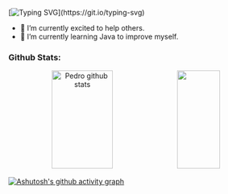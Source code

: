 [![Typing SVG](https://readme-typing-svg.herokuapp.com/?color=2596BE&size=35&center=true&vCenter=true&width=1000&lines=Hello,+My+Name+is+Pedro+Pereira+dos+Santos;I+am+20+Years+old;I+live+in+São+Paulo,+Brazil;Currently+studying+Software+Engineering+at+FIAP;+Welcome!)](https://git.io/typing-svg)

- 🔭 I’m currently excited to help others.
- 🌱 I’m currently learning Java to improve myself.

### Github Stats:

<div align="center">  
<img width="49%" height="195px" src="https://github-readme-stats.vercel.app/api?username=pedrosantos-code&show_icons=true&count_private=true&hide_border=true&title_color=2596BE&icon_color=808080&text_color=a0a0a0&bg_color=0d1117" alt="Pedro github stats" /> 
<img width="41%" height="195px" src="https://github-readme-stats.vercel.app/api/top-langs/?username=pedrosantos-code&layout=compact&hide_border=true&title_color=2596BE&text_color=a0a0a0&bg_color=0d1117" />
</div>


[![Ashutosh's github activity graph](https://github-readme-activity-graph.vercel.app/graph?username=pedrosantos-code&bg_color=0d1117=dfdfdf&line=ffffff&point=808080&area=true&hide_border=true)](https://github.com/ashutosh00710/github-readme-activity-graph)
